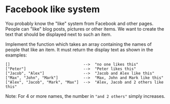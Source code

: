 # Facebook like system

You probably know the "like" system from Facebook and other pages. People can "like" blog posts, pictures or other items. 
We want to create the text that should be displayed next to such an item.

Implement the function which takes an array containing the names of people that like an item. 
It must return the display text as shown in the examples:

```
[]                                -->  "no one likes this"
["Peter"]                         -->  "Peter likes this"
["Jacob", "Alex"]                 -->  "Jacob and Alex like this"
["Max", "John", "Mark"]           -->  "Max, John and Mark like this"
["Alex", "Jacob", "Mark", "Max"]  -->  "Alex, Jacob and 2 others like this"
```

Note: For 4 or more names, the number in ```"and 2 others"``` simply increases.